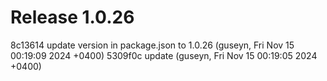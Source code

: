 # Release 1.0.26

8c13614 update version in package.json to 1.0.26 (guseyn, Fri Nov 15 00:19:09 2024 +0400)
5309f0c update (guseyn, Fri Nov 15 00:19:05 2024 +0400)
